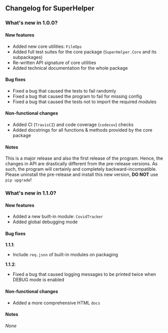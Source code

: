 ## Changelog for SuperHelper

### What's new in 1.0.0?

#### New features

- Added new core utilities: `FileOps`
- Added full test suites for the core package (`SuperHelper.Core` and its subpackages)
- Re-written API signature of core utilities
- Added technical documentation for the whole package

#### Bug fixes

- Fixed a bug that caused the tests to fail randomly
- Fixed a bug that caused the program to fail for missing config
- Fixed a bug that caused the tests not to import the required modules

#### Non-functional changes

- Added CI (`TravisCI`) and code coverage (`codecov`) checks
- Added docstrings for all functions & methods provided by the core package

#### Notes

This is a major release and also the first release of the program. Hence, the changes in API are drastically different
from the pre-release versions. As such, the program will certainly and completely backward-incompatible. Please
uninstall the pre-release and install this new version, **DO NOT** use `pip upgrade`!

### What's new in 1.1.0?

#### New features

- Added a new built-in module: `CovidTracker`
- Added global debugging mode

#### Bug fixes

**1.1.1**:

- Include `req.json` of built-in modules on packaging

**1.1.2**:

- Fixed a bug that caused logging messages to be printed twice when DEBUG mode is enabled

#### Non-functional changes

- Added a more comprehensive HTML `docs`

#### Notes

*None*
